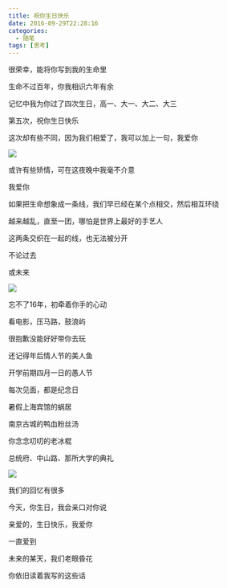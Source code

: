 ```yaml
---
title: 祝你生日快乐
date: 2016-09-29T22:28:16
categories:
  - 随笔
tags: [思考]
---
```


很荣幸，能将你写到我的生命里

生命不过百年，你我相识六年有余

记忆中我为你过了四次生日，高一、大一、大二、大三

第五次，祝你生日快乐

<!-- more -->

这次却有些不同，因为我们相爱了，我可以加上一句，我爱你

![](https://images-1252557999.file.myqcloud.com/uPic/20191229120620.png)

或许有些矫情，可在这夜晚中我毫不介意

我爱你

如果把生命想象成一条线，我们早已经在某个点相交，然后相互环绕

越来越乱，直至一团，哪怕是世界上最好的手艺人

这两条交织在一起的线，也无法被分开

不论过去

或未来

![](https://images-1252557999.file.myqcloud.com/uPic/20191229120651.png)

忘不了16年，初牵着你手的心动

看电影，压马路，鼓浪屿

很抱歉没能好好带你去玩

还记得年后情人节的美人鱼

开学前期四月一日的愚人节

每次见面，都是纪念日

暑假上海宾馆的蜗居

南京古城的鸭血粉丝汤

你念念叨叨的老冰棍

总统府、中山路、那所大学的典礼

![](https://images-1252557999.file.myqcloud.com/uPic/20191229120815.png)

我们的回忆有很多

今天，你生日，我会亲口对你说

亲爱的，生日快乐，我爱你

一直爱到

未来的某天，我们老眼昏花

你依旧读着我写的这些话
